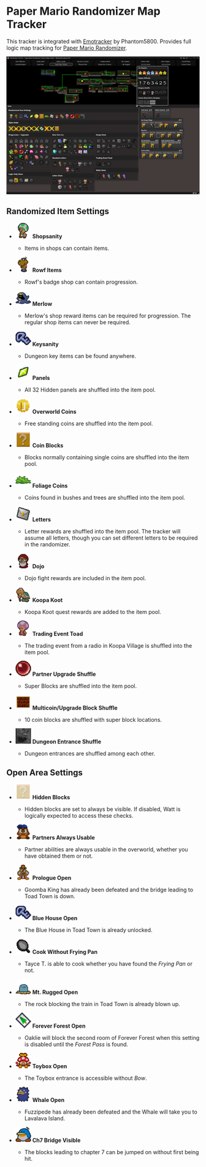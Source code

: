 # Paper Mario Randomizer Map Tracker

This tracker is integrated with [Emotracker](https://emotracker.net/) by Phantom5800. Provides full logic map tracking for [Paper Mario Randomizer](https://pm64randomizer.com/).

![](readme/preview.png)

## Randomized Item Settings

* <img src="images/settings/HarryTPM.png" height="40px"> **Shopsanity**

  * Items in shops can contain items.

* <img src="images/settings/Rowf.png" height="40px"> **Rowf Items**

  * Rowf's badge shop can contain progression.

* <img src="images/settings/Merlow.png" height="40px"> **Merlow**

  * Merlow's shop reward items can be required for progression. The regular shop items can never be required.

* <img src="images/settings/OddKey.png" height="40px"> **Keysanity**

  * Dungeon key items can be found anywhere.

* <img src="images/settings/Star_Piece.png" height="40px"> **Panels**

  * All 32 Hidden panels are shuffled into the item pool.

* <img src="images/settings/coin.png" height="40px"> **Overworld Coins**

  * Free standing coins are shuffled into the item pool.

* <img src="images/settings/coinblock.png" height="40px"> **Coin Blocks**

  * Blocks normally containing single coins are shuffled into the item pool.

* <img src="images/settings/bush.png" height="40px"> **Foliage Coins**

  * Coins found in bushes and trees are shuffled into the item pool.

* <img src="images/settings/PM_Letter_Sprite.png" height="40px"> **Letters**

  * Letter rewards are shuffled into the item pool. The tracker will assume all letters, though you can set different letters to be required in the randomizer.

* <img src="images/settings/TheMasterFirst_PM.png" height="40px"> **Dojo**

  * Dojo fight rewards are included in the item pool.

* <img src="images/settings/KoopaKoot_PM.png" height="40px"> **Koopa Koot**

  * Koopa Koot quest rewards are added to the item pool.

* <img src="images/settings/TradingEvent_PM.png" height="40px"> **Trading Event Toad**

  * The trading event from a radio in Koopa Village is shuffled into the item pool.

* <img src="images/settings/UltraStone.png" height="40px"> **Partner Upgrade Shuffle**

  * Super Blocks are shuffled into the item pool.

* <img src="images/settings/brick.png" height="40px"> **Multicoin/Upgrade Block Shuffle**

  * 10 coin blocks are shuffled with super block locations.

* <img src="images/settings/DungeonShuffle.png" height="40px"> **Dungeon Entrance Shuffle**

  * Dungeon entrances are shuffled among each other.

## Open Area Settings

* <img src="images/settings/invisblock.png" height="40px"> **Hidden Blocks**

  * Hidden blocks are set to always be visible. If disabled, Watt is logically expected to access these checks.

* <img src="images/settings/goombario.png" height="40px"> **Partners Always Usable**

  * Partner abilities are always usable in the overworld, whether you have obtained them or not.

* <img src="images/settings/GoombaKing.png" height="40px"> **Prologue Open**

  * Goomba King has already been defeated and the bridge leading to Toad Town is down.

* <img src="images/settings/OddKey.png" height="40px"> **Blue House Open**

  * The Blue House in Toad Town is already unlocked.

* <img src="images/settings/PM_Frying_Pan.png" height="40px"> **Cook Without Frying Pan**

  * Tayce T. is able to cook whether you have found the *Frying Pan* or not.

* <img src="images/settings/Whacka.png" height="40px"> **Mt. Rugged Open**

  * The rock blocking the train in Toad Town is already blown up.

* <img src="images/settings/ForestPass.png" height="40px"> **Forever Forest Open**

  * Oaklie will block the second room of Forever Forest when this setting is disabled until the *Forest Pass* is found.

* <img src="images/settings/ToyTrain_PM.png" height="40px"> **Toybox Open**

  * The Toybox entrance is accessible without *Bow*.

* <img src="images/settings/Fuzzipede.png" height="40px"> **Whale Open**

  * Fuzzipede has already been defeated and the Whale will take you to Lavalava Island.

* <img src="images/settings/ShiverCity.png" height="40px"> **Ch7 Bridge Visible**

  * The blocks leading to chapter 7 can be jumped on without first being hit.